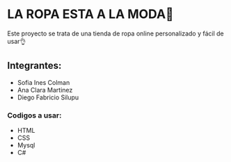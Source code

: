 # LA ROPA ESTA A LA MODA👕

Este proyecto se trata de  una tienda de ropa online personalizado y fácil de usar👌

## Integrantes:
- Sofia Ines Colman 
- Ana Clara Martinez 
- Diego Fabricio Silupu

### Codigos a usar:
- HTML
- CSS
- Mysql
- C#
